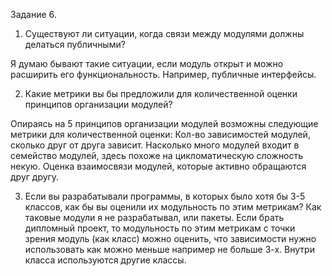 Задание 6.
1. Существуют ли ситуации, когда связи между модулями должны делаться публичными?

Я думаю бывают такие ситуации, если модуль открыт и можно расширить его функциональность. 
Например, публичные интерфейсы.

2. Какие метрики вы бы предложили для количественной оценки принципов организации модулей?

Опираясь на 5 принципов организации модулей возможны следующие метрики для количественной оценки:
Кол-во зависимостей модулей, сколько друг от друга зависит.
Насколько много модулей входит в семейство модулей, здесь похоже на цикломатическую сложность некую.
Оценка взаимосвязи модулей, которые активно обращаются друг другу.

3. Если вы разрабатывали программы, в которых было хотя бы 3-5 классов, как бы вы оценили их модульность по этим метрикам?
Как таковые модули я не разрабатывал, или пакеты.
Если брать дипломный проект, то модульность по этим метрикам с точки зрения модуль (как класс) 
можно оценить, что зависимости нужно использовать как можно меньше например не больше 3-х. 
Внутри класса используются другие классы.

